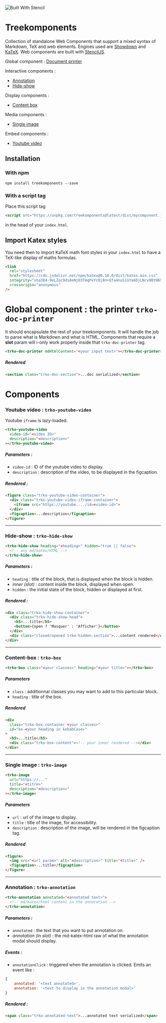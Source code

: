 ![Built With Stencil](https://img.shields.io/badge/-Built%20With%20Stencil-16161d.svg?logo=data%3Aimage%2Fsvg%2Bxml%3Bbase64%2CPD94bWwgdmVyc2lvbj0iMS4wIiBlbmNvZGluZz0idXRmLTgiPz4KPCEtLSBHZW5lcmF0b3I6IEFkb2JlIElsbHVzdHJhdG9yIDE5LjIuMSwgU1ZHIEV4cG9ydCBQbHVnLUluIC4gU1ZHIFZlcnNpb246IDYuMDAgQnVpbGQgMCkgIC0tPgo8c3ZnIHZlcnNpb249IjEuMSIgaWQ9IkxheWVyXzEiIHhtbG5zPSJodHRwOi8vd3d3LnczLm9yZy8yMDAwL3N2ZyIgeG1sbnM6eGxpbms9Imh0dHA6Ly93d3cudzMub3JnLzE5OTkveGxpbmsiIHg9IjBweCIgeT0iMHB4IgoJIHZpZXdCb3g9IjAgMCA1MTIgNTEyIiBzdHlsZT0iZW5hYmxlLWJhY2tncm91bmQ6bmV3IDAgMCA1MTIgNTEyOyIgeG1sOnNwYWNlPSJwcmVzZXJ2ZSI%2BCjxzdHlsZSB0eXBlPSJ0ZXh0L2NzcyI%2BCgkuc3Qwe2ZpbGw6I0ZGRkZGRjt9Cjwvc3R5bGU%2BCjxwYXRoIGNsYXNzPSJzdDAiIGQ9Ik00MjQuNywzNzMuOWMwLDM3LjYtNTUuMSw2OC42LTkyLjcsNjguNkgxODAuNGMtMzcuOSwwLTkyLjctMzAuNy05Mi43LTY4LjZ2LTMuNmgzMzYuOVYzNzMuOXoiLz4KPHBhdGggY2xhc3M9InN0MCIgZD0iTTQyNC43LDI5Mi4xSDE4MC40Yy0zNy42LDAtOTIuNy0zMS05Mi43LTY4LjZ2LTMuNkgzMzJjMzcuNiwwLDkyLjcsMzEsOTIuNyw2OC42VjI5Mi4xeiIvPgo8cGF0aCBjbGFzcz0ic3QwIiBkPSJNNDI0LjcsMTQxLjdIODcuN3YtMy42YzAtMzcuNiw1NC44LTY4LjYsOTIuNy02OC42SDMzMmMzNy45LDAsOTIuNywzMC43LDkyLjcsNjguNlYxNDEuN3oiLz4KPC9zdmc%2BCg%3D%3D&colorA=16161d&style=flat-square)

# Treekomponents

Collection of standalone Web Components that support a mixed syntax of Markdown, TeX and web elements. Engines used are [Showdown](http://showdownjs.com/) and [KaTeX](https://katex.org/). Web components are built with [StencilJS](https://stenciljs.com/).

Global component : [Document printer](#document-printer)

Interactive components :

- [Annotation](#annotation)
- [Hide-show](#hide-show)

Display components :

- [Content box](#content-box)

Media components :

- [Single image](#single-image)

Embed components :

- [Youtube video](#youtube-video)

## Installation

### With npm

`npm install treekomponents --save`

### With a script tag

Place this script tag

```html
<script src="https://unpkg.com/treekomponents@latest/dist/mycomponent.js"></script>
```

in the head of your `index.html`.

## Import Katex styles

You need then to import KaTeX math font styles in your `index.html` to have a TeX-like display of maths formulas.

```html
<link
  rel="stylesheet"
  href="https://cdn.jsdelivr.net/npm/katex@0.10.0/dist/katex.min.css"
  integrity="sha384-9eLZqc9ds8eNjO3TmqPeYcDj8n+Qfa4nuSiGYa6DjLNcv9BtN69ZIulL9+8CqC9Y"
  crossorigin="anonymous"
/>
```

<a name="document-printer"></a>

# Global component : the printer `trko-doc-printer`

It should encapsulate the rest of your treekomponents. It will handle the job to parse what is Markdown and what is HTML. Components that require a **slot** param will i-only work properly inside that `trko-doc-printer` tag.

```html
<trko-doc-printer mdHtmlContent="<your input text>"></trko-doc-printer>
```

##### Rendered

```html
<section class="trko-doc-section">...doc serialized</section>
```

# Components

<a name="youtube-video"></a>

### Youtube video : `trko-youtube-video`

Youtube `iframe` is lazy-loaded.

```html
<trko-youtube-video
  video-id="<video ID>"
  description="<description>"
></trko-youtube-video>
```

##### Parameters :

- `video-id` : ID of the youtube video to display.
- `description` : description of the video, to be displayed in the figcaption.

##### Rendered :

```html
<figure class="trko-youtube-video-container">
  <div class="trko-youtube-video-iframe-container">
    <iframe src="https://youtube..../id=<video-id>">
  </div>
  <figcaption>...description</figcaption>
</figure>
```

---

<a name="hide-show"></a>

### Hide-show : `trko-hide-show`

```html
<trko-hide-show heading="<heading>" hidden="true || false">
  <!-- any md/katex/HTML -->
</trko-hide-show>
```

##### Parameters :

- `heading` : title of the block, that is displayed when the block is hidden.
- _inner (slot)_ : content inside the block, displayed when open.
- `hidden` : the initial state of the block, hidden or displayed at first.

##### Rendered :

```html
<div class="trko-hide-show-container">
  <div class="trko-hide-show-head">
    <h5>...title</h5>
    <button>{open ? 'Masquer' : 'Afficher'}</button>
  </div>
  <div class="closed/opened trko-hidden-section">...content rendered</div>
</div>
```

---

<a name="content-box"></a>

### Content-box : `trko-box`

```html
<trko-box class="<your classes>" heading="<your title>"></trko-box>
```

##### Parameters

- `class` : additionnal classes you may want to add to this particular block.
- `heading` : title of the box.

##### Rendered

```html
<div
  class="trko-box-container <your classes>"
  id="bx-<your heading in kebabCase>"
>
  <h5>...title</h5>
  <div class="trko-box-content"><!-- your inner rendered --></div>
</div>
```

---

<a name="single-image"></a>

### Single image : `trko-image`

```html
<trko-image
  url="https://..."
  title="<titre>"
  description="<description>"
></trko-image>
```

##### Parameters

- `url` : url of the image to display.
- `title` : title of the image, for accessibility.
- `description` : description of the image, will be rendered in the figcaption tag.

##### Rendered

```html
<figure>
  <img src="<url param>" alt="<description>" title="<title>" />
  <figcaption>...title</figcaption>
</figure>
```

---

<a name="annotation"></a>

### Annotation : `trko-annotation`

```html
<trko-annotation annotated="<annotated text>">
  <!-- md/katex/html content in the annotation -->
</trko-annotation>
```

##### Parameters :

- `annotated` : the text that you want to put annotation on.
- _annotation (in slot)_ : the md-katex-html raw of what the annotation modal should display.

##### Events :

- `annotationClick` : triggered when the annotation is clicked. Emits an event like :

```js
{
    annotated: '<text annotated>',
    annotation: '<text to display in the annotation modal>'
}
```

##### Rendered :

```html
<span class="trko-annotated-text">...annotated text serialized</span>
```
